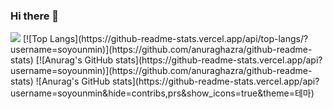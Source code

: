 ### Hi there 👋
<img src="https://capsule-render.vercel.app/api?type=wave&color=BDBDC8&height=450&section=header" />
[![Top Langs](https://github-readme-stats.vercel.app/api/top-langs/?username=soyounmin)](https://github.com/anuraghazra/github-readme-stats)
[![Anurag's GitHub stats](https://github-readme-stats.vercel.app/api?username=soyounmin)](https://github.com/anuraghazra/github-readme-stats)
![Anurag's GitHub stats](https://github-readme-stats.vercel.app/api?username=soyounmin&hide=contribs,prs&show_icons=true&theme=테마)
<!--
**soyounmin/soyounmin** is a ✨ _special_ ✨ repository because its `README.md` (this file) appears on your GitHub profile.

Here are some ideas to get you started:

- 🔭 I’m currently working on ...
- 🌱 I’m currently learning ...
- 👯 I’m looking to collaborate on ...
- 🤔 I’m looking for help with ...
- 💬 Ask me about ...
- 📫 How to reach me: ...
- 😄 Pronouns: ...
- ⚡ Fun fact: ...
-->

<img src="https://capsule-render.vercel.app/api?type=wave&color=BDBDC8&height=450&section=footer" />
